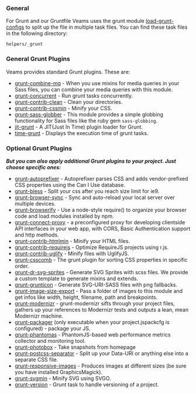### General

For Grunt and our Gruntfile Veams uses the grunt module [load-grunt-configs](https://github.com/creynders/load-grunt-configs/) to split up the file in multiple task files. 
You can find these task files in the following directory:

```
helpers/_grunt
```

### General Grunt Plugins

Veams provides standard Grunt plugins. These are:

 * [grunt-combine-mq](https://github.com/frontendfriends/grunt-combine-mq) - When you use mixins for media queries in your Sass files, you can combine your media queries with this module.
 * [grunt-concurrent](https://github.com/sindresorhus/grunt-concurrent) - Run grunt tasks concurrently.
 * [grunt-contrib-clean](https://github.com/gruntjs/grunt-contrib-clean) - Clean your directories.
 * [grunt-contrib-cssmin](https://github.com/gruntjs/grunt-contrib-cssmin) - Minify your CSS.
 * [grunt-sass-globber](https://github.com/Sebastian-Fitzner/grunt-sass-globber) - This module provides a simple globbing functionality for Sass files like the ruby gem `sass-globbing`.
 * [jit-grunt](https://github.com/shootaroo/jit-grunt) - A JIT(Just In Time) plugin loader for Grunt.
 * [time-grunt](https://github.com/sindresorhus/time-grunt) - Displays the execution time of grunt tasks.

### Optional Grunt Plugins

***But you can also apply additional Grunt plugins to your project. Just choose specific ones:***

* [grunt-autoprefixer](https://github.com/nDmitry/grunt-autoprefixer) - Autoprefixer parses CSS and adds vendor-prefixed CSS properties using the Can I Use database.
* [grunt-bless](https://github.com/stefanjudis/grunt-bless) - Split your css after you reach size limit for ie9.
* [grunt-browser-sync](https://npmjs.org/package/grunt-browser-sync) - Sync and auto-reload your local server over multiple devices.
* [grunt-browserify](https://github.com/jmreidy/grunt-browserify) - Use a node-style require() to organize your browser code and load modules installed by npm.
* [grunt-connect-proxy](https://github.com/drewzboto/grunt-connect-proxy) - a preconfigured proxy for developing clientside API interfaces in your web app, with CORS, Basic Authentication support and http methods.
* [grunt-contrib-htmlmin](https://github.com/gruntjs/grunt-contrib-htmlmin) - Minify your HTML files.
* [grunt-contrib-requirejs](https://github.com/gruntjs/grunt-contrib-requirejs) - Optimize RequireJS projects using r.js.
* [grunt-contrib-uglify](https://github.com/gruntjs/grunt-contrib-uglify) - Minify files with UglifyJS.
* [grunt-csscomb](https://github.com/csscomb/grunt-csscomb) - The grunt plugin for sorting CSS properties in specific order.
* [grunt-dr-svg-sprites](https://github.com/drdk/grunt-dr-svg-sprites) - Generate SVG Sprites with scss files. We provide a custom template to generate mixins and extends.
* [grunt-grunticon](https://github.com/filamentgroup/grunticon) - Generate SVG-URI-SASS files with png fallbacks.
* [grunt-image-size-export](https://github.com/Sebastian-Fitzner/grunt-image-size-export) - Pass a folder of images to this module and get infos like width, height, filename, path and breakpoints.
* [grunt-modernizr](https://github.com/Modernizr/grunt-modernizr) - grunt-modernizr sifts through your project files, gathers up your references to Modernizr tests and outputs a lean, mean Modernizr machine.
* [grunt-packager](https://www.npmjs.com/package/grunt-packager) (only executable when your project.jspackcfg is configured) - package your JS.
* [grunt-phantomas](https://github.com/stefanjudis/grunt-phantomas) - PhantomJS-based web performance metrics collector and monitoring tool.
* [grunt-photobox](https://github.com/stefanjudis/grunt-photobox) - Take snapshots from homepage
* [grunt-postcss-separator](https://github.com/Sebastian-Fitzner/grunt-postcss-separator) - Split up your Data-URI or anything else into a separate CSS file.
* [grunt-responsive-images](https://github.com/andismith/grunt-responsive-images) - Produces images at different sizes (be sure you have installed GraphicsMagick).
* [grunt-svgmin](https://github.com/sindresorhus/grunt-svgmin) - Minify SVG using SVGO.
* [grunt-version](https://github.com/kswedberg/grunt-version) - Grunt task to handle versioning of a project.